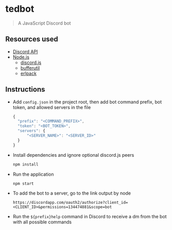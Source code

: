 # tedbot

>   A JavaScript Discord bot

## Resources used

-   [Discord API](https://discordapp.com/developers/docs/intro)
-   [Node.js](https://nodejs.org/)
    -   [discord.js](https://www.npmjs.com/package/discord.js)
    -   [bufferutil](https://www.npmjs.com/package/bufferutil)
    -   [erlpack](https://github.com/discordapp/erlpack)

## Instructions

-   Add `config.json` in the project root, then add bot command prefix, bot token, and allowed servers in the file

    ```js
    {
      "prefix": "<COMMAND_PREFIX>",
      "token": "<BOT_TOKEN>",
      "servers": {
          "<SERVER_NAME>": "<SERVER_ID>"
      }
    }
    ```
-   Install dependencies and ignore optional discord.js peers
    ```sh
    npm install
    ```
-   Run the application
    ```sh
    npm start
    ```
-   To add the bot to a server, go to the link output by node
    ```
    https://discordapp.com/oauth2/authorize?client_id=<CLIENT_ID>&permissions=134474881&scope=bot
    ```
-   Run the `${prefix}help` command in Discord to receive a dm from the bot with all possible commands
